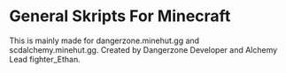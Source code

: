 # General Skripts For Minecraft

This is mainly made for dangerzone.minehut.gg and scdalchemy.minehut.gg. Created by Dangerzone Developer and Alchemy Lead fighter_Ethan.
